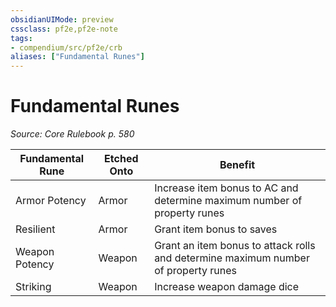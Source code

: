 ```yaml
---
obsidianUIMode: preview
cssclass: pf2e,pf2e-note
tags:
- compendium/src/pf2e/crb
aliases: ["Fundamental Runes"]
---
```

# Fundamental Runes  
*Source: Core Rulebook p. 580*  

| Fundamental Rune | Etched Onto | Benefit |
|------------------|-------------|---------|
| Armor Potency | Armor | Increase item bonus to AC and determine maximum number of property runes |
| Resilient | Armor | Grant item bonus to saves |
| Weapon Potency | Weapon | Grant an item bonus to attack rolls and determine maximum number of property runes |
| Striking | Weapon | Increase weapon damage dice |